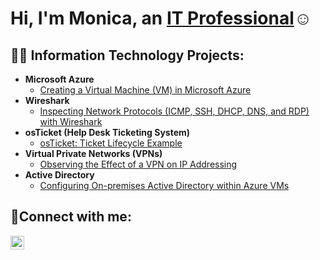 <h1>Hi, I'm Monica, an <a href="www.linkedin.com/in/monica-muller">IT Professional</a>☺</h1>

<h2>👨‍💻 Information Technology Projects:</h2>

- <b>Microsoft Azure</b>
  - [Creating a Virtual Machine (VM) in Microsoft Azure](https://github.com/joshmadakorcc/configure-ad***)
- <b>Wireshark</b>
  - [Inspecting Network Protocols (ICMP, SSH, DHCP, DNS, and RDP) with Wireshark](https://github.com/joshmadakorcc/configure-ad***)
- <b>osTicket (Help Desk Ticketing System)</b>
  - [osTicket: Ticket Lifecycle Example](https://github.com/joshmadakorcc/ticket-lifecycle***)
- <b>Virtual Private Networks (VPNs)</b>
  - [Observing the Effect of a VPN on IP Addressing](https://github.com/joshmadakorcc/ticket-lifecycle***)
- <b>Active Directory</b>
  - [Configuring On-premises Active Directory within Azure VMs](https://github.com/joshmadakorcc/ticket-lifecycle***)

<h2>🤳Connect with me:</h2>

[<img align="left" alt="Josh | LinkedIn" width="22px" src="https://cdn.jsdelivr.net/npm/simple-icons@v3/icons/linkedin.svg" />][linkedin]

[linkedin]: https://linkedin.com/in/monica-muller

<!--
### Hi there 


**MonicaMuller/MonicaMuller** is a ✨ _special_ ✨ repository because its `README.md` (this file) appears on your GitHub profile. 👋

Here are some ideas to get you started:

- 🔭 I’m currently working on ...
- 🌱 I’m currently learning ...
- 👯 I’m looking to collaborate on ...
- 🤔 I’m looking for help with ...
- 💬 Ask me about ...
- 📫 How to reach me: ...
- 😄 Pronouns: ...
- ⚡ Fun fact: ...
-->
